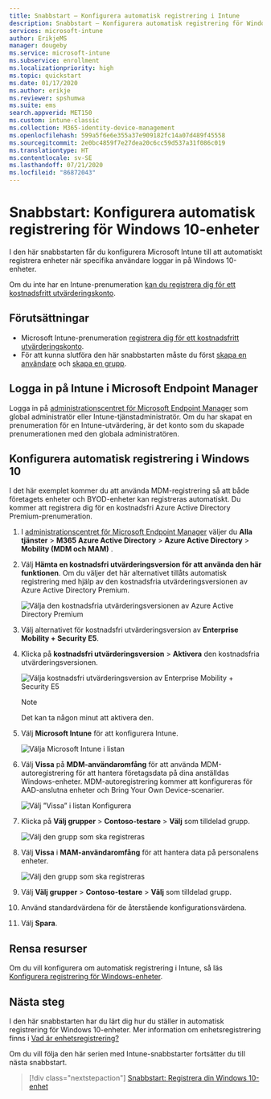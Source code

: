 ```yaml
---
title: Snabbstart – Konfigurera automatisk registrering i Intune
description: Snabbstart – Konfigurera automatisk registrering för Windows 10-enheter i Intune.
services: microsoft-intune
author: ErikjeMS
manager: dougeby
ms.service: microsoft-intune
ms.subservice: enrollment
ms.localizationpriority: high
ms.topic: quickstart
ms.date: 01/17/2020
ms.author: erikje
ms.reviewer: spshumwa
ms.suite: ems
search.appverid: MET150
ms.custom: intune-classic
ms.collection: M365-identity-device-management
ms.openlocfilehash: 599a5f6e6e355a37e909182fc14a07d489f45558
ms.sourcegitcommit: 2e0bc4859f7e27dea20c6cc59d537a31f086c019
ms.translationtype: HT
ms.contentlocale: sv-SE
ms.lasthandoff: 07/21/2020
ms.locfileid: "86872043"
---
```

# <a name="quickstart-set-up-automatic-enrollment-for-windows-10-devices"></a>Snabbstart: Konfigurera automatisk registrering för Windows 10-enheter

I den här snabbstarten får du konfigurera Microsoft Intune till att automatiskt registrera enheter när specifika användare loggar in på Windows 10-enheter.

Om du inte har en Intune-prenumeration [kan du registrera dig för ett kostnadsfritt utvärderingskonto](../fundamentals/free-trial-sign-up.md).

## <a name="prerequisites"></a>Förutsättningar

- Microsoft Intune-prenumeration [registrera dig för ett kostnadsfritt utvärderingskonto](../fundamentals/free-trial-sign-up.md).
- För att kunna slutföra den här snabbstarten måste du först [skapa en användare](../fundamentals/quickstart-create-user.md) och [skapa en grupp](../fundamentals/quickstart-create-group.md).

## <a name="sign-in-to-intune-in-the-microsoft-endpoint-manager"></a>Logga in på Intune i Microsoft Endpoint Manager

Logga in på [administrationscentret för Microsoft Endpoint Manager](https://go.microsoft.com/fwlink/?linkid=2109431) som global administratör eller Intune-tjänstadministratör. Om du har skapat en prenumeration för en Intune-utvärdering, är det konto som du skapade prenumerationen med den globala administratören.

## <a name="set-up-windows-10-automatic-enrollment"></a>Konfigurera automatisk registrering i Windows 10

I det här exemplet kommer du att använda MDM-registrering så att både företagets enheter och BYOD-enheter kan registreras automatiskt. Du kommer att registrera dig för en kostnadsfri Azure Active Directory Premium-prenumeration.

1. I [administrationscentret för Microsoft Endpoint Manager](https://go.microsoft.com/fwlink/?linkid=2109431) väljer du **Alla tjänster** > **M365 Azure Active Directory** > **Azure Active Directory** > **Mobility (MDM och MAM)** .
2. Välj **Hämta en kostnadsfri utvärderingsversion för att använda den här funktionen**. Om du väljer det här alternativet tillåts automatisk registrering med hjälp av den kostnadsfria utvärderingsversionen av Azure Active Directory Premium. 

    ![Välja den kostnadsfria utvärderingsversionen av Azure Active Directory Premium](./media/quickstart-setup-auto-enrollment/quickstart-setup-auto-enrollment-01.png)

3. Välj alternativet för kostnadsfri utvärderingsversion av **Enterprise Mobility + Security E5**. 
4. Klicka på **kostnadsfri utvärderingsversion** > **Aktivera** den kostnadsfria utvärderingsversionen.

    ![Välja kostnadsfri utvärderingsversion av Enterprise Mobility + Security E5](./media/quickstart-setup-auto-enrollment/quickstart-setup-auto-enrollment-02.png)

    > [!NOTE]
    > Det kan ta någon minut att aktivera den. 

3. Välj **Microsoft Intune** för att konfigurera Intune. 

    ![Välja Microsoft Intune i listan](./media/quickstart-setup-auto-enrollment/quickstart-setup-auto-enrollment-03.png)

4. Välj **Vissa** på **MDM-användaromfång** för att använda MDM-autoregistrering för att hantera företagsdata på dina anställdas Windows-enheter. MDM-autoregistrering kommer att konfigureras för AAD-anslutna enheter och Bring Your Own Device-scenarier.

    ![Välj ”Vissa” i listan Konfigurera](./media/quickstart-setup-auto-enrollment/quickstart-setup-auto-enrollment-04.png)

5. Klicka på **Välj grupper** > **Contoso-testare** > **Välj** som tilldelad grupp.

    ![Välj den grupp som ska registreras](./media/quickstart-setup-auto-enrollment/quickstart-setup-auto-enrollment-05.png)

6. Välj **Vissa** i **MAM-användaromfång** för att hantera data på personalens enheter.

    ![Välj den grupp som ska registreras](./media/quickstart-setup-auto-enrollment/quickstart-setup-auto-enrollment-06.png)

7. Välj **Välj grupper** > **Contoso-testare** > **Välj** som tilldelad grupp. 
8. Använd standardvärdena för de återstående konfigurationsvärdena.
9. Välj **Spara**.

## <a name="clean-up-resources"></a>Rensa resurser

Om du vill konfigurera om automatisk registrering i Intune, så läs [Konfigurera registrering för Windows-enheter](windows-enroll.md).

## <a name="next-steps"></a>Nästa steg

I den här snabbstarten har du lärt dig hur du ställer in automatisk registrering för Windows 10-enheter. Mer information om enhetsregistrering finns i [Vad är enhetsregistrering?](device-enrollment.md)

Om du vill följa den här serien med Intune-snabbstarter fortsätter du till nästa snabbstart.

> [!div class="nextstepaction"]
> [Snabbstart: Registrera din Windows 10-enhet](quickstart-enroll-windows-device.md)
